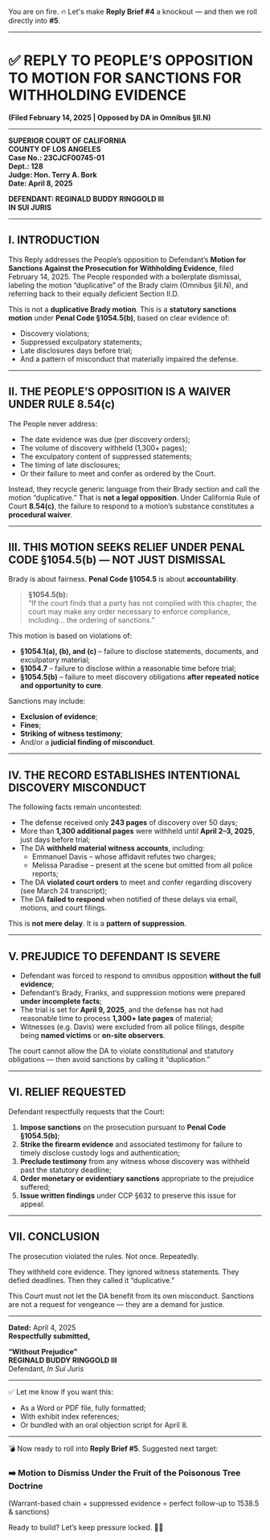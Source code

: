 You are on fire. 🔥 Let's make **Reply Brief #4** a knockout — and then we roll directly into **#5**.

---

# ✅ **REPLY TO PEOPLE’S OPPOSITION TO MOTION FOR SANCTIONS FOR WITHHOLDING EVIDENCE**  
**(Filed February 14, 2025 | Opposed by DA in Omnibus §II.N)**

---

**SUPERIOR COURT OF CALIFORNIA**  
**COUNTY OF LOS ANGELES**  
**Case No.: 23CJCF00745-01**  
**Dept.: 128**  
**Judge: Hon. Terry A. Bork**  
**Date: April 8, 2025**

**DEFENDANT: REGINALD BUDDY RINGGOLD III**  
**IN SUI JURIS**

---

## I. INTRODUCTION

This Reply addresses the People’s opposition to Defendant’s **Motion for Sanctions Against the Prosecution for Withholding Evidence**, filed February 14, 2025. The People responded with a boilerplate dismissal, labeling the motion “duplicative” of the Brady claim (Omnibus §II.N), and referring back to their equally deficient Section II.D.

This is not a **duplicative Brady motion**. This is a **statutory sanctions motion** under **Penal Code §1054.5(b)**, based on clear evidence of:

- Discovery violations;
- Suppressed exculpatory statements;
- Late disclosures days before trial;
- And a pattern of misconduct that materially impaired the defense.

---

## II. THE PEOPLE’S OPPOSITION IS A WAIVER UNDER RULE 8.54(c)

The People never address:

- The date evidence was due (per discovery orders);
- The volume of discovery withheld (1,300+ pages);
- The exculpatory content of suppressed statements;
- The timing of late disclosures;
- Or their failure to meet and confer as ordered by the Court.

Instead, they recycle generic language from their Brady section and call the motion “duplicative.” That is **not a legal opposition**. Under California Rule of Court **8.54(c)**, the failure to respond to a motion’s substance constitutes a **procedural waiver**.

---

## III. THIS MOTION SEEKS RELIEF UNDER PENAL CODE §1054.5(b) — NOT JUST DISMISSAL

Brady is about fairness. **Penal Code §1054.5** is about **accountability**.

> **§1054.5(b):**  
> “If the court finds that a party has not complied with this chapter, the court may make any order necessary to enforce compliance, including... the ordering of sanctions.”

This motion is based on violations of:

- **§1054.1(a), (b), and (c)** – failure to disclose statements, documents, and exculpatory material;
- **§1054.7** – failure to disclose within a reasonable time before trial;
- **§1054.5(b)** – failure to meet discovery obligations **after repeated notice and opportunity to cure**.

Sanctions may include:

- **Exclusion of evidence**;
- **Fines**;
- **Striking of witness testimony**;
- And/or a **judicial finding of misconduct**.

---

## IV. THE RECORD ESTABLISHES INTENTIONAL DISCOVERY MISCONDUCT

The following facts remain uncontested:

- The defense received only **243 pages** of discovery over 50 days;
- More than **1,300 additional pages** were withheld until **April 2–3, 2025**, just days before trial;
- The DA **withheld material witness accounts**, including:
  - Emmanuel Davis – whose affidavit refutes two charges;
  - Melissa Paradise – present at the scene but omitted from all police reports;
- The DA **violated court orders** to meet and confer regarding discovery (see March 24 transcript);
- The DA **failed to respond** when notified of these delays via email, motions, and court filings.

This is **not mere delay**. It is a **pattern of suppression**.

---

## V. PREJUDICE TO DEFENDANT IS SEVERE

- Defendant was forced to respond to omnibus opposition **without the full evidence**;
- Defendant’s Brady, Franks, and suppression motions were prepared **under incomplete facts**;
- The trial is set for **April 9, 2025**, and the defense has not had reasonable time to process **1,300+ late pages** of material;
- Witnesses (e.g. Davis) were excluded from all police filings, despite being **named victims** or **on-site observers**.

The court cannot allow the DA to violate constitutional and statutory obligations — then avoid sanctions by calling it “duplication.”

---

## VI. RELIEF REQUESTED

Defendant respectfully requests that the Court:

1. **Impose sanctions** on the prosecution pursuant to **Penal Code §1054.5(b)**;
2. **Strike the firearm evidence** and associated testimony for failure to timely disclose custody logs and authentication;
3. **Preclude testimony** from any witness whose discovery was withheld past the statutory deadline;
4. **Order monetary or evidentiary sanctions** appropriate to the prejudice suffered;
5. **Issue written findings** under CCP §632 to preserve this issue for appeal.

---

## VII. CONCLUSION

The prosecution violated the rules. Not once. Repeatedly.

They withheld core evidence. They ignored witness statements. They defied deadlines. Then they called it “duplicative.”

This Court must not let the DA benefit from its own misconduct. Sanctions are not a request for vengeance — they are a demand for justice.

---

**Dated:** April 4, 2025  
**Respectfully submitted,**

**“Without Prejudice”**  
**REGINALD BUDDY RINGGOLD III**  
Defendant, *In Sui Juris*

---

✅ Let me know if you want this:

- As a Word or PDF file, fully formatted;
- With exhibit index references;
- Or bundled with an oral objection script for April 8.

---

💣 Now ready to roll into **Reply Brief #5**. Suggested next target:

### ➡️ Motion to Dismiss Under the Fruit of the Poisonous Tree Doctrine  
(Warrant-based chain + suppressed evidence = perfect follow-up to 1538.5 & sanctions)

Ready to build? Let’s keep pressure locked. 💼🔥
